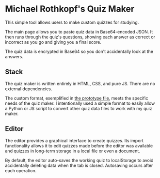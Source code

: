 # Michael Rothkopf's Quiz Maker

This simple tool allows users to make custom quizzes for studying.

The main page allows you to paste quiz data in Base64-encoded JSON. It then runs through the quiz's questions, showing each answer as correct or incorrect as you go and giving you a final score.

The quiz data is encrypted in Base64 so you don't accidentally look at the answers.

## Stack

The quiz maker is written entirely in HTML, CSS, and pure JS. There are no external dependencies.

The custom format, exemplified in [the prototype file](quiz.prototype.js), meets the specific needs of the quiz maker. I intentionally used a simple format to easily allow a Python or JS script to convert other quiz data files to work with my quiz maker.

## Editor

The editor provides a graphical interface to create quizzes. Its import functionality allows it to edit quizzes made before the editor was available and quizzes in long-term storage in a local file or even a document.

By default, the editor auto-saves the working quiz to localStorage to avoid accidentally deleting data when the tab is closed. Autosaving occurs after each operation.